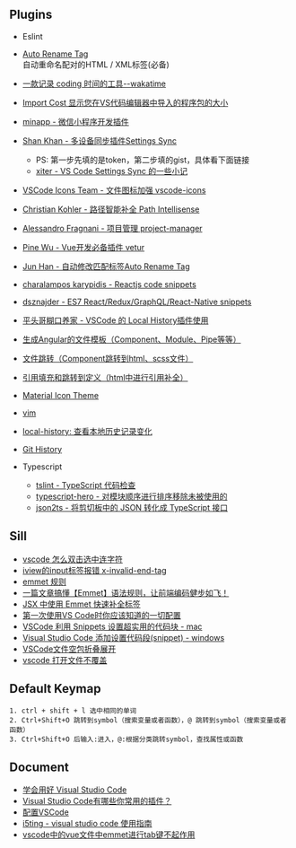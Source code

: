 ## Plugins

- Eslint  

- [Auto Rename Tag](https://marketplace.visualstudio.com/items?itemName=formulahendry.auto-rename-tag)  
自动重命名配对的HTML / XML标签(必备)

- [一款记录 coding 时间的工具--wakatime](https://learnku.com/articles/5927/a-tool-for-recording-coding-time-wakatime)

- [Import Cost 显示您在VS代码编辑器中导入的程序包的大小](https://marketplace.visualstudio.com/items?itemName=wix.vscode-import-cost)

- [minapp - 微信小程序开发插件](https://developers.weixin.qq.com/community/develop/doc/000c641345c9f8d220b70d94e5b006)

- [Shan Khan - 多设备同步插件Settings Sync](https://marketplace.visualstudio.com/items?itemName=Shan.code-settings-sync)
  - PS: 第一步先填的是token，第二步填的gist，具体看下面链接
  - [xiter - VS Code Settings Sync 的一些小记](https://segmentfault.com/a/1190000011206401)

- [VSCode Icons Team - 文件图标加强 vscode-icons](https://marketplace.visualstudio.com/items?itemName=vscode-icons-team.vscode-icons)

- [Christian Kohler - 路径智能补全 Path Intellisense](https://marketplace.visualstudio.com/items?itemName=christian-kohler.path-intellisense)

- [Alessandro Fragnani - 项目管理 project-manager](https://marketplace.visualstudio.com/items?itemName=alefragnani.project-manager)
- [Pine Wu - Vue开发必备插件 vetur](https://marketplace.visualstudio.com/items?itemName=octref.vetur)
- [Jun Han - 自动修改匹配标签Auto Rename Tag](https://marketplace.visualstudio.com/items?itemName=formulahendry.auto-rename-tag)
- [charalampos karypidis - Reactjs code snippets](https://marketplace.visualstudio.com/items?itemName=xabikos.ReactSnippets)
- [dsznajder - ES7 React/Redux/GraphQL/React-Native snippets](https://marketplace.visualstudio.com/items?itemName=dsznajder.es7-react-js-snippets)
- [平头哥糊口养家 - VSCode 的 Local History插件使用](https://blog.csdn.net/oYuLinZuo/article/details/103434597)
- [生成Angular的文件模板（Component、Module、Pipe等等）](https://marketplace.visualstudio.com/items?itemName=alexiv.vscode-angular2-files)
- [文件跳转（Component跳转到html、scss文件）](https://marketplace.visualstudio.com/items?itemName=sanderledegen.angular-follow-selector)
- [引用填充和跳转到定义（html中进行引用补全）](https://marketplace.visualstudio.com/items?itemName=Angular.ng-template)
- [Material Icon Theme](https://marketplace.visualstudio.com/items?itemName=PKief.material-icon-theme)
- [vim](https://marketplace.visualstudio.com/items?itemName=vscodevim.vim)
- [local-history: 查看本地历史记录变化](https://marketplace.visualstudio.com/items?itemName=xyz.local-history)
- [Git History](https://marketplace.visualstudio.com/items?itemName=donjayamanne.githistory)

- Typescript

    - [tslint - TypeScript 代码检查](https://palantir.github.io/tslint/)
    - [typescript-hero - 对模块顺序进行排序移除未被使用的](https://marketplace.visualstudio.com/items?itemName=rbbit.typescript-hero)
    - [json2ts - 将剪切板中的 JSON 转化成 TypeScript 接口](https://marketplace.visualstudio.com/items?itemName=GregorBiswanger.json2ts)

## Sill

- [vscode 怎么双击选中连字符](https://segmentfault.com/q/1010000011349088/a-1020000011349212)
- [iview的input标签报错 x-invalid-end-tag](https://segmentfault.com/q/1010000013227727)
- [emmet 规则](http://docs.emmet.io/cheat-sheet/)
- [一篇文章搞懂【Emmet】语法规则，让前端编码健步如飞！](https://juejin.cn/post/7018567571876102151)
- [JSX 中使用 Emmet 快速补全标签](https://juejin.im/post/5b5fce12e51d45162679e032)
- [第一次使用VS Code时你应该知道的一切配置](https://juejin.cn/post/6844903826063884296)
- [VSCode 利用 Snippets 设置超实用的代码块 - mac](https://juejin.cn/post/6844903869424599053)
- [Visual Studio Code 添加设置代码段(snippet) - windows](https://www.cnblogs.com/summit7ca/p/5225494.html)
- [VSCode文件空包折叠展开](https://blog.csdn.net/RELY_ON_YOURSELF/article/details/109669953)
- [vscode 打开文件不覆盖](https://blog.csdn.net/Angie0101/article/details/115461785)

## Default Keymap

    1. ctrl + shift + l 选中相同的单词
    2. Ctrl+Shift+O 跳转到symbol（搜索变量或者函数），@ 跳转到symbol（搜索变量或者函数）
    3. Ctrl+Shift+O 后输入:进入，@:根据分类跳转symbol，查找属性或函数

## Document

- [学会用好 Visual Studio Code](https://nshen.net/article/2015-11-20/vscode/)
- [Visual Studio Code有哪些你常用的插件？](https://www.zhihu.com/question/40640654)
- [配置VSCode](http://fallenwood.github.io/2016/05/24/configuring-visual-studio-code/)
- [i5ting - visual studio code 使用指南](http://i5ting.github.io/vsc/)
- [vscode中的vue文件中emmet进行tab键不起作用](https://segmentfault.com/q/1010000008680303)